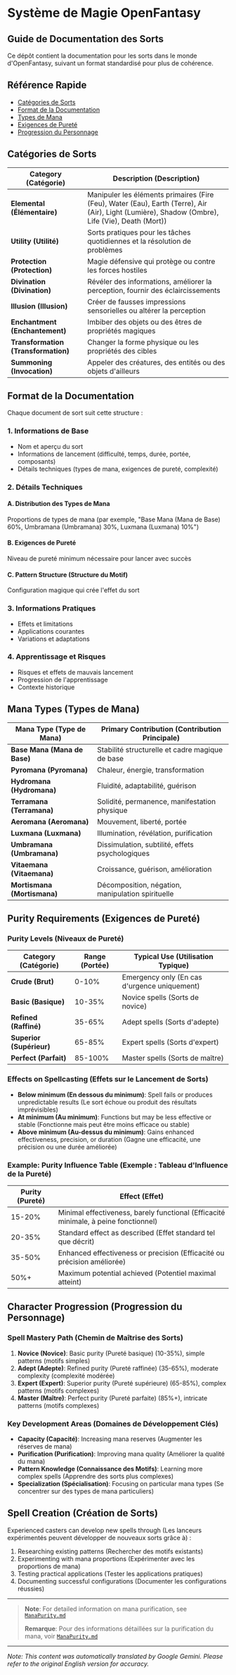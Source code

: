 # Système de Magie OpenFantasy

## Guide de Documentation des Sorts

Ce dépôt contient la documentation pour les sorts dans le monde d'OpenFantasy, suivant un format standardisé pour plus de cohérence.

## Référence Rapide

- [Catégories de Sorts](#catégories-de-sorts)
- [Format de la Documentation](#format-de-la-documentation)
- [Types de Mana](#types-de-mana)
- [Exigences de Pureté](#exigences-de-pureté)
- [Progression du Personnage](#progression-du-personnage)

## Catégories de Sorts

| Category (Catégorie) | Description (Description) |
|----------|-------------|
| **Elemental (Élémentaire)** | Manipuler les éléments primaires (Fire (Feu), Water (Eau), Earth (Terre), Air (Air), Light (Lumière), Shadow (Ombre), Life (Vie), Death (Mort)) |
| **Utility (Utilité)** | Sorts pratiques pour les tâches quotidiennes et la résolution de problèmes |
| **Protection (Protection)** | Magie défensive qui protège ou contre les forces hostiles |
| **Divination (Divination)** | Révéler des informations, améliorer la perception, fournir des éclaircissements |
| **Illusion (Illusion)** | Créer de fausses impressions sensorielles ou altérer la perception |
| **Enchantment (Enchantement)** | Imbiber des objets ou des êtres de propriétés magiques |
| **Transformation (Transformation)** | Changer la forme physique ou les propriétés des cibles |
| **Summoning (Invocation)** | Appeler des créatures, des entités ou des objets d'ailleurs |

## Format de la Documentation

Chaque document de sort suit cette structure :

### 1. Informations de Base
- Nom et aperçu du sort
- Informations de lancement (difficulté, temps, durée, portée, composants)
- Détails techniques (types de mana, exigences de pureté, complexité)

### 2. Détails Techniques

#### A. Distribution des Types de Mana
Proportions de types de mana (par exemple, "Base Mana (Mana de Base) 60%, Umbramana (Umbramana) 30%, Luxmana (Luxmana) 10%")

#### B. Exigences de Pureté
Niveau de pureté minimum nécessaire pour lancer avec succès

#### C. Pattern Structure (Structure du Motif)
Configuration magique qui crée l'effet du sort

### 3. Informations Pratiques
- Effets et limitations
- Applications courantes
- Variations et adaptations

### 4. Apprentissage et Risques
- Risques et effets de mauvais lancement
- Progression de l'apprentissage
- Contexte historique

## Mana Types (Types de Mana)

| Mana Type (Type de Mana) | Primary Contribution (Contribution Principale) |
|-----------|----------------------|
| **Base Mana (Mana de Base)** | Stabilité structurelle et cadre magique de base |
| **Pyromana (Pyromana)** | Chaleur, énergie, transformation |
| **Hydromana (Hydromana)** | Fluidité, adaptabilité, guérison |
| **Terramana (Terramana)** | Solidité, permanence, manifestation physique |
| **Aeromana (Aeromana)** | Mouvement, liberté, portée |
| **Luxmana (Luxmana)** | Illumination, révélation, purification |
| **Umbramana (Umbramana)** | Dissimulation, subtilité, effets psychologiques |
| **Vitaemana (Vitaemana)** | Croissance, guérison, amélioration |
| **Mortismana (Mortismana)** | Décomposition, négation, manipulation spirituelle |

## Purity Requirements (Exigences de Pureté)

### Purity Levels (Niveaux de Pureté)

| Category (Catégorie) | Range (Portée) | Typical Use (Utilisation Typique) |
|----------|-------|-------------|
| **Crude (Brut)** | 0-10% | Emergency only (En cas d'urgence uniquement) |
| **Basic (Basique)** | 10-35% | Novice spells (Sorts de novice) |
| **Refined (Raffiné)** | 35-65% | Adept spells (Sorts d'adepte) |
| **Superior (Supérieur)** | 65-85% | Expert spells (Sorts d'expert) |
| **Perfect (Parfait)** | 85-100% | Master spells (Sorts de maître) |

### Effects on Spellcasting (Effets sur le Lancement de Sorts)

- **Below minimum (En dessous du minimum)**: Spell fails or produces unpredictable results (Le sort échoue ou produit des résultats imprévisibles)
- **At minimum (Au minimum)**: Functions but may be less effective or stable (Fonctionne mais peut être moins efficace ou stable)
- **Above minimum (Au-dessus du minimum)**: Gains enhanced effectiveness, precision, or duration (Gagne une efficacité, une précision ou une durée améliorée)

### Example: Purity Influence Table (Exemple : Tableau d'Influence de la Pureté)

| Purity (Pureté) | Effect (Effet) |
|--------|--------|
| 15-20% | Minimal effectiveness, barely functional (Efficacité minimale, à peine fonctionnel) |
| 20-35% | Standard effect as described (Effet standard tel que décrit) |
| 35-50% | Enhanced effectiveness or precision (Efficacité ou précision améliorée) |
| 50%+ | Maximum potential achieved (Potentiel maximal atteint) |

## Character Progression (Progression du Personnage)

### Spell Mastery Path (Chemin de Maîtrise des Sorts)

1. **Novice (Novice)**: Basic purity (Pureté basique) (10-35%), simple patterns (motifs simples)
2. **Adept (Adepte)**: Refined purity (Pureté raffinée) (35-65%), moderate complexity (complexité modérée)
3. **Expert (Expert)**: Superior purity (Pureté supérieure) (65-85%), complex patterns (motifs complexes)
4. **Master (Maître)**: Perfect purity (Pureté parfaite) (85%+), intricate patterns (motifs complexes)

### Key Development Areas (Domaines de Développement Clés)

- **Capacity (Capacité)**: Increasing mana reserves (Augmenter les réserves de mana)
- **Purification (Purification)**: Improving mana quality (Améliorer la qualité du mana)
- **Pattern Knowledge (Connaissance des Motifs)**: Learning more complex spells (Apprendre des sorts plus complexes)
- **Specialization (Spécialisation)**: Focusing on particular mana types (Se concentrer sur des types de mana particuliers)

## Spell Creation (Création de Sorts)

Experienced casters can develop new spells through (Les lanceurs expérimentés peuvent développer de nouveaux sorts grâce à) :

1. Researching existing patterns (Rechercher des motifs existants)
2. Experimenting with mana proportions (Expérimenter avec les proportions de mana)
3. Testing practical applications (Tester les applications pratiques)
4. Documenting successful configurations (Documenter les configurations réussies)

---

> **Note**: For detailed information on mana purification, see [`ManaPurity.md`](/codex/Magics/ManaPurity.md)
>
> **Remarque**: Pour des informations détaillées sur la purification du mana, voir [`ManaPurity.md`](/codex/Magics/ManaPurity.md)


---
_Note: This content was automatically translated by Google Gemini. Please refer to the original English version for accuracy._